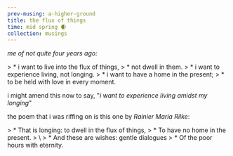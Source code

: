 ```yaml
--- 
prev-musing: a-higher-ground
title: the flux of things
time: mid spring 🌒
collection: musings
---
```

<cite>me of not quite four years ago:</cite>
<div class="poem" markdown="1">
> * i want to live into the flux of things,
> * not dwell in them. 
> * i want to experience living, not longing. 
> * i want to have a home in the present; 
> * to be held with love in every moment. 
</div>

i might amend this now to say, "<i>i want to 
experience living amidst my longing</i>"

the poem that i was riffing on is 
this one by <cite>Rainier Maria Rilke</cite>:
<div class="poem" markdown="1">
> * That is longing: to dwell in the flux of things,
> * To have no home in the present.
>  \
> * And these are wishes: gentle dialogues
> * Of the poor hours with eternity. 
</div>